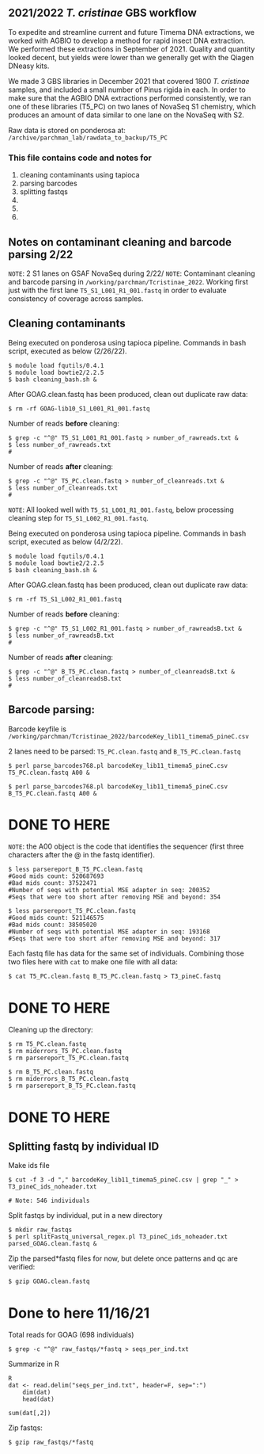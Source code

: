 ## 2021/2022 *T. cristinae* GBS workflow 

To expedite and streamline current and future Timema DNA extractions, we worked with AGBIO to develop a method for rapid insect DNA extraction. We performed these extractions in September of 2021. Quality and quantity looked decent, but yields were lower than we generally get with the Qiagen DNeasy kits. 

We made 3 GBS libraries in December 2021 that covered 1800 *T. cristinae* samples, and included a small number of Pinus rigida in each. In order to make sure that the AGBIO DNA extractions performed consistently, we ran one of these libraries (T5_PC) on two lanes of NovaSeq S1 chemistry, which produces an amount of data similar to one lane on the NovaSeq with S2.

Raw data is stored on ponderosa at:
`/archive/parchman_lab/rawdata_to_backup/T5_PC`

### This file contains code and notes for
1) cleaning contaminants using tapioca
2) parsing barcodes
3) splitting fastqs 
4) 
6) 
7) 

## Notes on contaminant cleaning and barcode parsing 2/22

`NOTE`: 2 S1 lanes on GSAF NovaSeq during 2/22/ 
`NOTE`: Contaminant cleaning and barcode parsing in `/working/parchman/Tcristinae_2022`. Working first just with the first lane `T5_S1_L001_R1_001.fastq` in order to evaluate consistency of coverage across samples.

## Cleaning contaminants

Being executed on ponderosa using tapioca pipeline. Commands in bash script, executed as below (2/26/22).

    $ module load fqutils/0.4.1
    $ module load bowtie2/2.2.5
    $ bash cleaning_bash.sh &

After GOAG.clean.fastq has been produced, clean out duplicate raw data:

    $ rm -rf GOAG-lib10_S1_L001_R1_001.fastq
 
Number of reads **before** cleaning:

    $ grep -c "^@" T5_S1_L001_R1_001.fastq > number_of_rawreads.txt &
    $ less number_of_rawreads.txt
    # 
Number of reads **after** cleaning:

    $ grep -c "^@" T5_PC.clean.fastq > number_of_cleanreads.txt &
    $ less number_of_cleanreads.txt
    # 

`NOTE`: All looked well with `T5_S1_L001_R1_001.fastq`, below processing cleaning step for `T5_S1_L002_R1_001.fastq`.

Being executed on ponderosa using tapioca pipeline. Commands in bash script, executed as below (4/2/22).

    $ module load fqutils/0.4.1
    $ module load bowtie2/2.2.5
    $ bash cleaning_bash.sh &

After GOAG.clean.fastq has been produced, clean out duplicate raw data:

    $ rm -rf T5_S1_L002_R1_001.fastq
 
Number of reads **before** cleaning:

    $ grep -c "^@" T5_S1_L002_R1_001.fastq > number_of_rawreadsB.txt &
    $ less number_of_rawreadsB.txt
    # 
Number of reads **after** cleaning:

    $ grep -c "^@" B_T5_PC.clean.fastq > number_of_cleanreadsB.txt &
    $ less number_of_cleanreadsB.txt
    # 

## Barcode parsing:

Barcode keyfile is `/working/parchman/Tcristinae_2022/barcodeKey_lib11_timema5_pineC.csv`

2 lanes need to be parsed:
`T5_PC.clean.fastq` and  `B_T5_PC.clean.fastq`

    $ perl parse_barcodes768.pl barcodeKey_lib11_timema5_pineC.csv T5_PC.clean.fastq A00 &

    $ perl parse_barcodes768.pl barcodeKey_lib11_timema5_pineC.csv B_T5_PC.clean.fastq A00 &


# DONE TO HERE


`NOTE`: the A00 object is the code that identifies the sequencer (first three characters after the @ in the fastq identifier).

    $ less parsereport_B_T5_PC.clean.fastq
    #Good mids count: 520687693
    #Bad mids count: 37522471
    #Number of seqs with potential MSE adapter in seq: 200352
    #Seqs that were too short after removing MSE and beyond: 354

    $ less parsereport_T5_PC.clean.fastq
    #Good mids count: 521146575
    #Bad mids count: 38505020
    #Number of seqs with potential MSE adapter in seq: 193168
    #Seqs that were too short after removing MSE and beyond: 317


Each fastq file has data for the same set of individuals. Combining those two files here with `cat` to make one file with all data:

    $ cat T5_PC.clean.fastq B_T5_PC.clean.fastq > T3_pineC.fastq

# DONE TO HERE


Cleaning up the directory:

    $ rm T5_PC.clean.fastq
    $ rm miderrors_T5_PC.clean.fastq
    $ rm parsereport_T5_PC.clean.fastq

    $ rm B_T5_PC.clean.fastq
    $ rm miderrors_B_T5_PC.clean.fastq
    $ rm parsereport_B_T5_PC.clean.fastq

# DONE TO HERE


## Splitting fastq by individual ID

Make ids file

    $ cut -f 3 -d "," barcodeKey_lib11_timema5_pineC.csv | grep "_" > T3_pineC_ids_noheader.txt

    # Note: 546 individuals


Split fastqs by individual, put in a new directory

    $ mkdir raw_fastqs
    $ perl splitFastq_universal_regex.pl T3_pineC_ids_noheader.txt parsed_GOAG.clean.fastq &

Zip the parsed*fastq files for now, but delete once patterns and qc are verified:

    $ gzip GOAG.clean.fastq

# Done to here 11/16/21

Total reads for GOAG (698 individuals)

    $ grep -c "^@" raw_fastqs/*fastq > seqs_per_ind.txt

Summarize in R

    R
    dat <- read.delim("seqs_per_ind.txt", header=F, sep=":")
        dim(dat)
        head(dat)
        
    sum(dat[,2])
        

Zip fastqs:

    $ gzip raw_fastqs/*fastq
